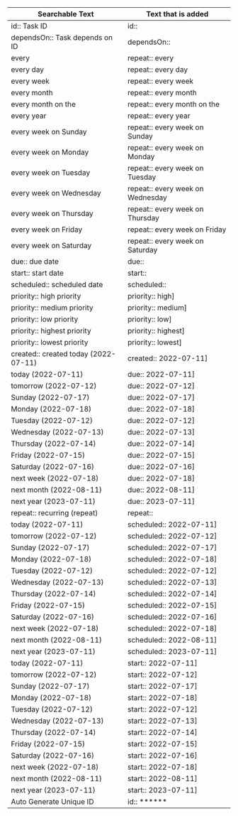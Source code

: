 | Searchable Text | Text that is added |
| ----- | ----- |
| id:: Task ID | id:: |
| dependsOn:: Task depends on ID | dependsOn:: |
| every | repeat:: every  |
| every day | repeat:: every day  |
| every week | repeat:: every week  |
| every month | repeat:: every month  |
| every month on the | repeat:: every month on the  |
| every year | repeat:: every year  |
| every week on Sunday | repeat:: every week on Sunday  |
| every week on Monday | repeat:: every week on Monday  |
| every week on Tuesday | repeat:: every week on Tuesday  |
| every week on Wednesday | repeat:: every week on Wednesday  |
| every week on Thursday | repeat:: every week on Thursday  |
| every week on Friday | repeat:: every week on Friday  |
| every week on Saturday | repeat:: every week on Saturday  |
| due:: due date | due::  |
| start:: start date | start::  |
| scheduled:: scheduled date | scheduled::  |
| priority:: high priority | priority:: high]  |
| priority:: medium priority | priority:: medium]  |
| priority:: low priority | priority:: low]  |
| priority:: highest priority | priority:: highest]  |
| priority:: lowest priority | priority:: lowest]  |
| created:: created today (2022-07-11) | created:: 2022-07-11]  |
| today (2022-07-11) | due:: 2022-07-11]  |
| tomorrow (2022-07-12) | due:: 2022-07-12]  |
| Sunday (2022-07-17) | due:: 2022-07-17]  |
| Monday (2022-07-18) | due:: 2022-07-18]  |
| Tuesday (2022-07-12) | due:: 2022-07-12]  |
| Wednesday (2022-07-13) | due:: 2022-07-13]  |
| Thursday (2022-07-14) | due:: 2022-07-14]  |
| Friday (2022-07-15) | due:: 2022-07-15]  |
| Saturday (2022-07-16) | due:: 2022-07-16]  |
| next week (2022-07-18) | due:: 2022-07-18]  |
| next month (2022-08-11) | due:: 2022-08-11]  |
| next year (2023-07-11) | due:: 2023-07-11]  |
| repeat:: recurring (repeat) | repeat::  |
| today (2022-07-11) | scheduled:: 2022-07-11]  |
| tomorrow (2022-07-12) | scheduled:: 2022-07-12]  |
| Sunday (2022-07-17) | scheduled:: 2022-07-17]  |
| Monday (2022-07-18) | scheduled:: 2022-07-18]  |
| Tuesday (2022-07-12) | scheduled:: 2022-07-12]  |
| Wednesday (2022-07-13) | scheduled:: 2022-07-13]  |
| Thursday (2022-07-14) | scheduled:: 2022-07-14]  |
| Friday (2022-07-15) | scheduled:: 2022-07-15]  |
| Saturday (2022-07-16) | scheduled:: 2022-07-16]  |
| next week (2022-07-18) | scheduled:: 2022-07-18]  |
| next month (2022-08-11) | scheduled:: 2022-08-11]  |
| next year (2023-07-11) | scheduled:: 2023-07-11]  |
| today (2022-07-11) | start:: 2022-07-11]  |
| tomorrow (2022-07-12) | start:: 2022-07-12]  |
| Sunday (2022-07-17) | start:: 2022-07-17]  |
| Monday (2022-07-18) | start:: 2022-07-18]  |
| Tuesday (2022-07-12) | start:: 2022-07-12]  |
| Wednesday (2022-07-13) | start:: 2022-07-13]  |
| Thursday (2022-07-14) | start:: 2022-07-14]  |
| Friday (2022-07-15) | start:: 2022-07-15]  |
| Saturday (2022-07-16) | start:: 2022-07-16]  |
| next week (2022-07-18) | start:: 2022-07-18]  |
| next month (2022-08-11) | start:: 2022-08-11]  |
| next year (2023-07-11) | start:: 2023-07-11]  |
| Auto Generate Unique ID | id:: ****** |
